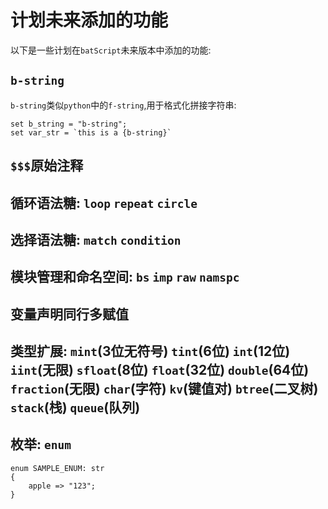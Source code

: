 # 计划未来添加的功能  

以下是一些计划在`batScript`未来版本中添加的功能:  

## `b-string`  

`b-string`类似`python`中的`f-string`,用于格式化拼接字符串:  

```batscript
set b_string = "b-string";
set var_str = `this is a {b-string}`
```

## `$$$`原始注释  

## 循环语法糖: `loop` `repeat` `circle`  

## 选择语法糖: `match` `condition`  

## 模块管理和命名空间: `bs` `imp` `raw` `namspc`  

## 变量声明同行多赋值  

## 类型扩展: `mint`(3位无符号) `tint`(6位) `int`(12位) `iint`(无限) `sfloat`(8位) `float`(32位) `double`(64位) `fraction`(无限) `char`(字符) `kv`(键值对) `btree`(二叉树) `stack`(栈) `queue`(队列)  

## 枚举: `enum`  

```batscript
enum SAMPLE_ENUM: str
{
    apple => "123";
}
```
